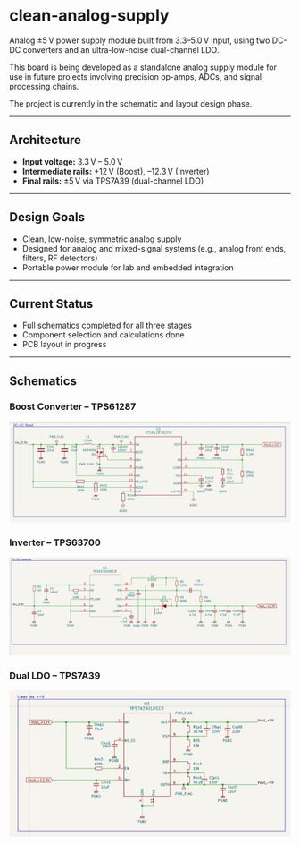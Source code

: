 # clean-analog-supply

Analog ±5 V power supply module built from 3.3–5.0 V input, using two DC-DC converters and an ultra-low-noise dual-channel LDO.

This board is being developed as a standalone analog supply module for use in future projects involving precision op-amps, ADCs, and signal processing chains.

The project is currently in the schematic and layout design phase.

---

## Architecture

- **Input voltage:** 3.3 V – 5.0 V
- **Intermediate rails:** +12 V (Boost), –12.3 V (Inverter)
- **Final rails:** ±5 V via TPS7A39 (dual-channel LDO)

---

## Design Goals

- Clean, low-noise, symmetric analog supply
- Designed for analog and mixed-signal systems (e.g., analog front ends, filters, RF detectors)
- Portable power module for lab and embedded integration


---

## Current Status

- Full schematics completed for all three stages
- Component selection and calculations done
- PCB layout in progress

---

## Schematics

### Boost Converter – TPS61287

![boost schematic](images/schematic_boost.png)

### Inverter – TPS63700

![inverter schematic](images/schematic_inverter.png)

### Dual LDO – TPS7A39

![ldo schematic](images/schematic_ldo.png)



